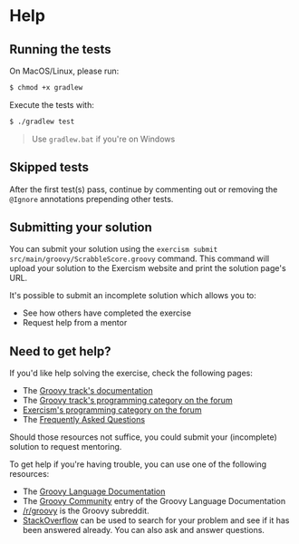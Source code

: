 # Help

## Running the tests

On MacOS/Linux, please run:

```sh
$ chmod +x gradlew
```

Execute the tests with:

```sh
$ ./gradlew test
```

> Use `gradlew.bat` if you're on Windows

## Skipped tests

After the first test(s) pass, continue by commenting out or removing the `@Ignore` annotations prepending other tests.

## Submitting your solution

You can submit your solution using the `exercism submit src/main/groovy/ScrabbleScore.groovy` command.
This command will upload your solution to the Exercism website and print the solution page's URL.

It's possible to submit an incomplete solution which allows you to:

- See how others have completed the exercise
- Request help from a mentor

## Need to get help?

If you'd like help solving the exercise, check the following pages:

- The [Groovy track's documentation](https://exercism.org/docs/tracks/groovy)
- The [Groovy track's programming category on the forum](https://forum.exercism.org/c/programming/groovy)
- [Exercism's programming category on the forum](https://forum.exercism.org/c/programming/5)
- The [Frequently Asked Questions](https://exercism.org/docs/using/faqs)

Should those resources not suffice, you could submit your (incomplete) solution to request mentoring.

To get help if you're having trouble, you can use one of the following resources:

- The [Groovy Language Documentation](http://docs.groovy-lang.org/docs/latest/html/documentation/)
- The [Groovy Community](http://www.groovy-lang.org/community.html) entry of the Groovy Language Documentation
- [/r/groovy](https://www.reddit.com/r/groovy) is the Groovy subreddit.
- [StackOverflow](http://stackoverflow.com/questions/tagged/groovy) can be used to search for your problem and see if it has been answered already. You can also ask and answer questions.